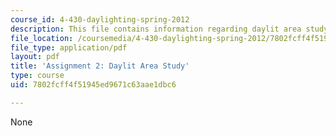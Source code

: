 ```yaml
---
course_id: 4-430-daylighting-spring-2012
description: This file contains information regarding daylit area study.
file_location: /coursemedia/4-430-daylighting-spring-2012/7802fcff4f51945ed9671c63aae1dbc6_MIT4_430S12_hw2.pdf
file_type: application/pdf
layout: pdf
title: 'Assignment 2: Daylit Area Study'
type: course
uid: 7802fcff4f51945ed9671c63aae1dbc6

---
```

None